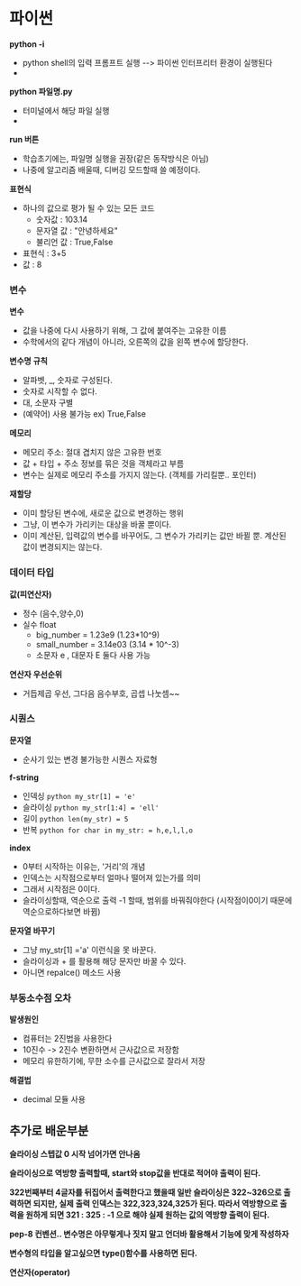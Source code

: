 # 파이썬 

**python -i**
- python shell의 입력 프롬프트 실행 --> 파이썬 인터프리터 환경이 실행된다
- 
**python 파일명.py**
- 터미널에서 해당 파일 실행
- 
**run 버튼**
- 학습초기에는, 파일명 실행을 권장(같은 동작방식은 아님)
- 나중에 알고리즘 배울때, 디버깅 모드할때 쓸 예정이다.
  
**표현식**
- 하나의 값으로 평가 될 수 있는 모든 코드
  - 숫자값 : 103.14
  - 문자열 값 : "안녕하세요"
  - 불리언 값 : True,False
- 표현식 : 3+5
- 값 : 8


### 변수

**변수**
- 값을 나중에 다시 사용하기 위해, 그 값에 붙여주는 고유한 이름
- 수학에서의 같다 개념이 아니라, 오른쪽의 값을 왼쪽 변수에 할당한다.

**변수명 규칙**
- 알파벳, _, 숫자로 구성된다.
- 숫자로 시작할 수 없다.
- 대, 소문자 구별
- (예약어) 사용 불가능 ex) True,False
  
**메모리**
- 메모리 주소: 절대 겹치지 않은 고유한 번호
- 값 + 타입 + 주소 정보를 묶은 것을 객체라고 부름
- 변수는 실제로 메모리 주소를 가지지 않는다. (객체를 가리킬뿐.. 포인터)

**재할당**
- 이미 할당된 변수에, 새로운 값으로 변경하는 행위
- 그냥, 이 변수가 가리키는 대상을 바꿀 뿐이다.
- 이미 계산된, 입력값의 변수를 바꾸어도, 그 변수가 가리키는 값만 바뀔 뿐. 계산된 값이 변경되지는 않는다.

### 데이터 타입

**값(피연산자)**
- 정수 (음수,양수,0)
- 실수 float
  - big_number = 1.23e9 (1.23*10^9)
  - small_number = 3.14e03 (3.14 * 10^-3)
  - 소문자 e , 대문자 E 둘다 사용 가능

**연산자 우선순위**
- 거듭제곱 우선, 그다음 음수부호, 곱셉 나눗셈~~
  
### 시퀀스

**문자열**
 - 순사기 있는 변경 불가능한 시퀀스 자료형

**f-string**
- 인덱싱 ```python my_str[1] = 'e' ```
- 슬라이싱 ```python my_str[1:4] = 'ell' ```
- 길이 ```python len(my_str) = 5 ```
- 반복 ```python for char in my_str: = h,e,l,l,o ```

**index**
- 0부터 시작하는 이유는, '거리'의 개념
- 인덱스는 시작점으로부터 얼마나 떨어져 있는가를 의미
- 그래서 시작점은 0이다.
- 슬라이싱할때, 역순으로 출력 -1 할때, 범위를 바꿔줘야한다 (시작점이0이기 때문에 역순으로하다보면 바뀜)

**문자열 바꾸기**
- 그냥 my_str[1] ='a' 이런식을 못 바꾼다.
- 슬라이싱과 + 를 활용해 해당 문자만 바꿀 수 있다.
- 아니면 repalce() 메소드 사용

### 부동소수점 오차

**발생원인**
- 컴퓨터는 2진법을 사용한다
- 10진수 -> 2진수 변환하면서 근사값으로 저장함
- 메모리 유한하기에, 무한 소수를 근사값으로 잘라서 저장

**해결법**
- decimal 모듈 사용
  

## 추가로 배운부분

**슬라이싱 스텝값 0 시작 넘어가면 안나옴**

**슬라이싱으로 역방향 출력할때, start와 stop값을 반대로 적어야 출력이 된다.**

**322번째부터 4글자를 뒤집어서 출력한다고 했을때
일반 슬라이싱은 322~326으로 출력하면 되지만,
실제 출력 인덱스는 322,323,324,325가 된다.
따라서 역방향으로 출력을 원하게 되면
321 : 325 : -1 으로 해야 실제 원하는 값의 역방향 출력이 된다.**

**pep-8 컨벤션..
변수명은 아무렇게나 짓지 말고 언더바 활용해서 기능에 맞게 작성하자**

**변수형의 타입을 알고싶으면 type()함수를 사용하면 된다.**

**연산자(operator)**



